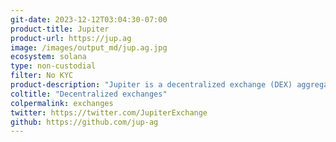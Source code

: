 ```yaml
---
git-date: 2023-12-12T03:04:30-07:00
product-title: Jupiter
product-url: https://jup.ag
image: /images/output_md/jup.ag.jpg
ecosystem: solana
type: non-custodial
filter: No KYC
product-description: "Jupiter is a decentralized exchange (DEX) aggregator on the Solana blockchain that provides the best swap rates by combining liquidity from multiple sources."
coltitle: "Decentralized exchanges"
colpermalink: exchanges
twitter: https://twitter.com/JupiterExchange
github: https://github.com/jup-ag
---
```

